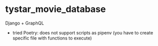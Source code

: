 # tystar_movie_database

Django + GraphQL

- tried Poetry: does not support scripts as pipenv (you have to create specific file with functions to execute)
